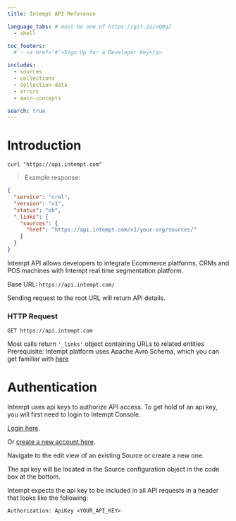 ```yaml
---
title: Intempt API Reference

language_tabs: # must be one of https://git.io/vQNgJ
  - shell

toc_footers:
  # - <a href='#'>Sign Up for a Developer Key</a>

includes:
  - sources
  - collections
  - collection-data
  - errors
  - main-concepts

search: true
---
```


# Introduction

```shell
curl "https://api.intempt.com"
```

> Example response:

```json
{
  "service": "crel",
  "version": "v1",
  "status": "ok",
  "_links": {
    "sources": {
      "href": "https://api.intempt.com/v1/your-org/sources/"
    }
  }
}
```

Intempt API allows developers to integrate Ecommerce platforms, CRMs and POS machines with Intempt real time segmentation platform.

Base URL: `https://api.intempt.com/`

Sending request to the root URL will return API details.

### HTTP Request

`GET https://api.intempt.com`

<aside class="success">Most calls return <code>'_links'</code> object containing URLs to related entities</aside>

<aside class="notice">Prerequisite: Intempt platform uses Apache Avro Schema, which you can get familiar with <a href="https://avro.apache.org/docs/current/spec.html">here</a></aside>



# Authentication

Intempt uses api keys to authorize API access. To get hold of an api key, you will first need to login to Intempt Console.

[Login here](https://app.intempt.com/login).

Or [create a new account here](https://app.intempt.com).

Navigate to the edit view of an existing Source or create a new one.

The api key will be located in the Source configuration object in the code box at the bottom.

Intempt expects the api key to be included in all API requests in a header that looks like the following:

`Authorization: ApiKey <YOUR_API_KEY>`


